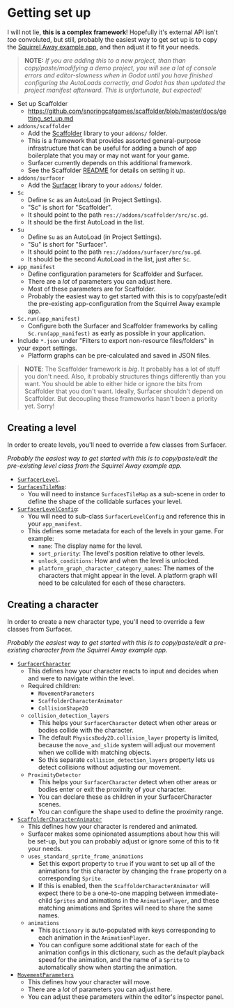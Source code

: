 # Getting set up

I will not lie, **this is a complex framework**! Hopefully it's external API isn't _too_ convoluted, but still, probably the easiest way to get set up is to copy the [Squirrel Away example app](https://github.com/snoringcatgames/squirrel_away), and then adjust it to fit your needs.

> **NOTE:** _If you are adding this to a new project, than than copy/paste/modifying a demo project, you will see a lot of console errors and editor-slowness when in Godot until you have finished configuring the AutoLoads correctly, and Godot has then updated the project manifest afterward. This is unfortunate, but expected!_

-   Set up Scaffolder
    -   https://github.com/snoringcatgames/scaffolder/blob/master/docs/getting_set_up.md
-   `addons/scaffolder`
    -   Add the [Scaffolder](https://github.com/snoringcatgames/scaffolder/) library to your `addons/` folder.
    -   This is a framework that provides assorted general-purpose infrastructure that can be useful for adding a bunch of app boilerplate that you may or may not want for your game.
    -   Surfacer currently depends on this additional framework.
    -   See the Scaffolder [README](https://github.com/snoringcatgames/scaffolder/blob/master/README.md) for details on setting it up.
-   `addons/surfacer`
    -   Add the [Surfacer](https://github.com/snoringcatgames/surfacer/) library to your `addons/` folder.
-   `Sc`
    -   Define `Sc` as an AutoLoad (in Project Settings).
    -   "Sc" is short for "Scaffolder".
    -   It should point to the path `res://addons/scaffolder/src/sc.gd`.
    -   It should be the first AutoLoad in the list.
-   `Su`
    -   Define `Su` as an AutoLoad (in Project Settings).
    -   "Su" is short for "Surfacer".
    -   It should point to the path `res://addons/surfacer/src/su.gd`.
    -   It should be the second AutoLoad in the list, just after `Sc`.
-   `app_manifest`
    -   Define configuration parameters for Scaffolder and Surfacer.
    -   There are a _lot_ of parameters you can adjust here.
    -   Most of these parameters are for Scaffolder.
    -   Probably the easiest way to get started with this is to copy/paste/edit the pre-existing app-configuration from the Squirrel Away example app.
-   `Sc.run(app_manifest)`
    -   Configure both the Surfacer and Scaffolder frameworks by calling `Sc.run(app_manifest)` as early as possible in your application.
-   Include `*.json` under "Filters to export non-resource files/folders" in your export settings.
    -   Platform graphs can be pre-calculated and saved in JSON files.

> **NOTE**: The Scaffolder framework is _big_. It probably has a lot of stuff you don't need. Also, it probably structures things differently than you want. You should be able to either hide or ignore the bits from Scaffolder that you don't want. Ideally, Surfacer shouldn't depend on Scaffolder. But decoupling these frameworks hasn't been a priority yet. Sorry!

## Creating a level

In order to create levels, you'll need to override a few classes from Surfacer.

_Probably the easiest way to get started with this is to copy/paste/edit the pre-existing level class from the Squirrel Away example app._

-   [`SurfacerLevel`](/src/level/surfacer_level.gd).
-   [`SurfacesTileMap`](/src/platform_graph/surfaces_tile_map.gd):
    -   You will need to instance `SurfacesTileMap` as a sub-scene in order to define the shape of the collidable surfaces your level.
-   [`SurfacerLevelConfig`](/src/config/surfacer_level_config.gd):
    -   You will need to sub-class `SurfacerLevelConfig` and reference this in your `app_manifest`.
    -   This defines some metadata for each of the levels in your game. For example:
        -   `name`: The display name for the level.
        -   `sort_priority`: The level's position relative to other levels.
        -   `unlock_conditions`: How and when the level is unlocked.
        -   `platform_graph_character_category_names`: The names of the characters that might appear in the level. A platform graph will need to be calculated for each of these characters.

## Creating a character

In order to create a new character type, you'll need to override a few classes from Surfacer.

_Probably the easiest way to get started with this is to copy/paste/edit a pre-existing character from the Squirrel Away example app._

-   [`SurfacerCharacter`](/src/character/surfacer_character.gd)
    -   This defines how your character reacts to input and decides when and were to navigate within the level.
    -   Required children:
        -   `MovementParameters`
        -   `ScaffolderCharacterAnimator`
        -   `CollisionShape2D`
    -   `collision_detection_layers`
        -   This helps your `SurfacerCharacter` detect when other areas or bodies collide with the character.
        -   The default `PhysicsBody2D.collision_layer` property is limited, because the `move_and_slide` system will adjust our movement when we collide with matching objects.
        -   So this separate `collision_detection_layers` property lets us detect collisions without adjusting our movement.
    -   `ProximityDetector`
        -   This helps your `SurfacerCharacter` detect when other areas or bodies enter or exit the proximity of your character.
        -   You can declare these as children in your SurfacerCharacter scenes.
        -   You can configure the shape used to define the proximity range.
-   [`ScaffolderCharacterAnimator`](https://github.com/snoringcatgames/scaffolder/blob/master/src/character/scaffolder_character_animator.gd)
    -   This defines how your character is rendered and animated.
    -   Surfacer makes some opinionated assumptions about how this will be set-up, but you can probably adjust or ignore some of this to fit your needs.
    -   `uses_standard_sprite_frame_animations`
        -   Set this export property to `true` if you want to set up all of the animations for this character by changing the `frame` property on a corresponding `Sprite`.
        -   If this is enabled, then the `ScaffolderCharacterAnimator` will expect there to be a one-to-one mapping between immediate-child `Sprites` and animations in the `AnimationPlayer`, and these matching animations and Sprites will need to share the same names.
    -   `animations`
        -   This `Dictionary` is auto-populated with keys corresponding to each animation in the `AnimationPlayer`.
        -   You can configure some additional state for each of the animation configs in this dictionary, such as the default playback speed for the animation, and the name of a `Sprite` to automatically show when starting the animation.
-   [`MovementParameters`](/src/platform_graph/edge/models/movement_params.gd)
    -   This defines how your character will move.
    -   There are a _lot_ of parameters you can adjust here.
    -   You can adjust these parameters within the editor's inspector panel.
